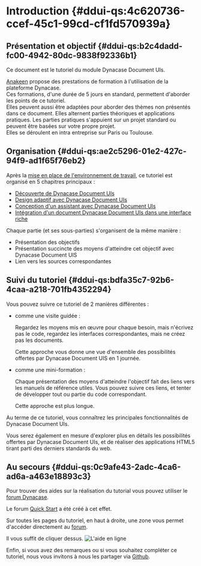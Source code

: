 # Introduction {#ddui-qs:4c620736-ccef-45c1-99cd-cf1fd570939a}

## Présentation et objectif {#ddui-qs:b2c4dadd-fc00-4942-80dc-9838f92336b1}

Ce document est le tutoriel du module Dynacase Document UIs.

[Anakeen][anakeen_services] propose des prestations de formation à l'utilisation de la plateforme Dynacase.  
Ces formations, d'une durée de 5 jours en standard, permettent d'aborder les points de ce tutoriel.  
Elles peuvent aussi être adaptées pour aborder des thèmes non présentés dans ce document.
Elles alternent parties théoriques et applications pratiques. Les parties pratiques s'appuient sur un projet standard
ou peuvent être basées sur votre propre projet.  
Elles se déroulent en intra entreprise sur Paris ou Toulouse.

## Organisation {#ddui-qs:ae2c5296-01e2-427c-94f9-ad1f65f76eb2}

Après la [mise en place de l'environnement de travail][chapter_preparation],
ce tutoriel est organisé en 5 chapitres principaux :

-   [Découverte de Dynacase Document UIs][chapter_decouverte]
-   [Design adaptif avec Dynacase Document UIs][chapter_responsive]
-   [Conception d'un assistant avec Dynacase Document UIs][chapter_wizard]
-   [Intégration d'un document Dynacase Document UIs dans une interface riche][chapter_integration]

Chaque partie (et ses sous-parties) s'organisent de la même manière :

-   Présentation des objectifs
-   Présentation succincte des moyens d'atteindre cet objectif avec Dynacase Document UIS
-   Lien vers les sources correspondantes

## Suivi du tutoriel {#ddui-qs:bdfa35c7-92b6-4caa-a218-701fb4352294}

Vous pouvez suivre ce tutoriel de 2 manières différentes :

-   comme une visite guidée :
    
    Regardez les moyens mis en œuvre pour chaque besoin, mais n'écrivez pas le code,
    regardez les interfaces correspondantes, mais ne créez pas les documents.
    
    <span class="flag inline nota-bene"></span> Cette approche vous donne une vue d'ensemble
    des possibilités offertes par Dynacase Document UIS en 1 journée.

-   comme une mini-formation :
    
    Chaque présentation des moyens d'atteindre l'objectif fait des liens vers les manuels de référence utiles.
    Vous pouvez suivre ces liens, et tenter de développer tout ou partie du code correspondant.
    
    <span class="flag inline nota-bene"></span> Cette approche est plus longue.

Au terme de ce tutoriel, vous connaîtrez les principales fonctionnalités de Dynacase Document UIs.

Vous serez également en mesure d'explorer plus en détails les possibilités offertes par Dynacase Document UIs,
et de réaliser des applications HTML5 tirant parti des derniers standards du web.

## Au secours {#ddui-qs:0c9afe43-2adc-4ca6-ad6a-a463e18893c3}

Pour trouver des aides sur la réalisation du tutorial vous pouvez utiliser le [forum Dynacase][forum_dynacase].

Le forum [Quick Start][forum_dynacase_qs] a été créé à cet effet.

Sur toutes les pages du tutoriel, en haut à droite,
une zone vous permet d'accéder directement au [forum][forum_dynacase_qs].

Il vous suffit de cliquer dessus.
![L'aide en ligne](help-access.png)

Enfin, si vous avez des remarques ou si vous souhaitez compléter ce tutoriel,
nous vous invitons à nous les partager via [Github][quickstart_repo].

<!-- links -->
[anakeen_services]:     http://anakeen.com/#services
[chapter_preparation]:  #ddui-qs:43ec59c9-4460-4981-81d4-ffc475843c24
[chapter_decouverte]:   #ddui-qs:240c8ae1-aa60-4e5b-a5d2-2872685b1389
[chapter_responsive]:   #ddui-qs:92f1caed-e4f6-472e-8770-eed318c3a207
[chapter_wizard]:       #ddui-qs:d0e9dddc-6336-4cc9-ac82-97cd72bfd0d4
[chapter_integration]:  #ddui-qs:18df3951-83c8-4b85-a3b1-3a10c7efc2dd
[forum_dynacase]:       http://forum.dynacase.org/
[forum_dynacase_qs]:    http://forum.dynacase.org/viewforum.php?id=23
[quickstart_repo]:      https://github.com/Anakeen/dynacase-quick-start-ddui
